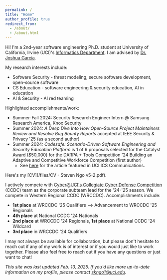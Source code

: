 ```yaml
---
permalink: /
title: "Home"
author_profile: true
redirect_from: 
  - /about/
  - /about.html
---
```


Hi! I'm a 2nd-year software engineering Ph.D. student at University of California, Irvine (UCI)'s [Informatics Department](https://www.informatics.uci.edu/). I am advised by [Dr. Joshua Garcia](https://jgarcia.ics.uci.edu/). 

My research interests include:
- Software Security - threat modeling, secure software development, open-source software
- CS Education - software engineering & security education, AI in education
- AI & Security - AI red teaming

Highlighted accomplishments/work:
- Summer-Fall 2024: Security Research Engineer Intern @ Samsung Research America, Knox Security
- Summer 2024: *A Deep Dive Into How Open-Source Project Maintainers Review and Resolve Bug Bounty Reports* accepted at IEEE Security & Privacy '25 (as a second author)
- Summer 2024: *Codesafe: Scenario-Driven Software Engineering and Security Education Platform* is 1 of 6 proposals selected for the Catalyst Award ($50,000) for the DARPA + Tools Competition '24 Building an Adaptive and Competitive Workforce Competition (first author)
  - See [here](https://ics.uci.edu/2025/01/28/uc-irvines-codesafe-platform-wins-50000-in-global-edtech-competition/) for the article featured in UCI ICS Communications.


Here's my [CV](/files/CV - Steven Ngo v5-2.pdf).

I actively compete with [Cyber@UCI's Collegiate Cyber Defense Competition](https://cyberuci.com/competition) (CCDC) team as the corporate subteam lead for the '24-'25 season. We compete in Western Regional CCDC (WRCCDC). Accomplishments include:
- **1st place** at WRCCDC '25 Qualifiers --> Advancement to WRCCDC '25 Regionals
- **4th place** at National CCDC '24 Nationals
- **2nd place** at WRCCDC '24 Regionals, **1st place** at National CCDC '24 Wildcard
- **3rd place** in WRCCDC '24 Qualifiers



I may not always be available for collaboration, but please don't hesitate to reach out if any of my work is of interest or if you would just like to work together. Please also feel free to reach out if you have any questions or just want to chat!



*This site was last updated Feb. 13, 2025.*
*If you'd like more up-to-date information on my profile, please contact [skngo1@uci.edu](mailto:skngo1@uci.edu).*